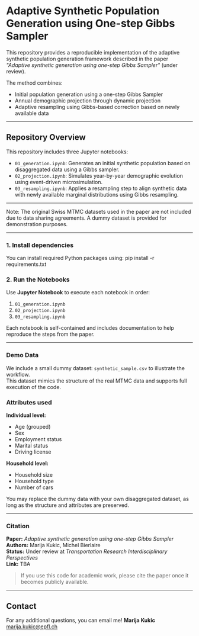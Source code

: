 # Adaptive Synthetic Population Generation using One-step Gibbs Sampler

This repository provides a reproducible implementation of the adaptive synthetic population generation framework described in the paper *"Adaptive synthetic generation using one-step Gibbs Sampler"* (under review).

The method combines:
- Initial population generation using a one-step Gibbs Sampler
- Annual demographic projection through dynamic projection
- Adaptive resampling using Gibbs-based correction based on newly available data

---

## Repository Overview

This repository includes three Jupyter notebooks:

- `01_generation.ipynb`: Generates an initial synthetic population based on disaggregated data using a Gibbs sampler.
- `02_projection.ipynb`: Simulates year-by-year demographic evolution using event-driven microsimulation.
- `03_resampling.ipynb`: Applies a resampling step to align synthetic data with newly available marginal distributions using Gibbs resampling.

---


Note: The original Swiss MTMC datasets used in the paper are not included due to data sharing agreements. A dummy dataset is provided for demonstration purposes.

---

### 1. Install dependencies
You can install required Python packages using: pip install -r requirements.txt


### 2. Run the Notebooks

Use **Jupyter Notebook** to execute each notebook in order:

1. `01_generation.ipynb`
2. `02_projection.ipynb`
3. `03_resampling.ipynb`

Each notebook is self-contained and includes documentation to help reproduce the steps from the paper.

---

### Demo Data

We include a small dummy dataset: `synthetic_sample.csv` to illustrate the workflow.  
This dataset mimics the structure of the real MTMC data and supports full execution of the code.

### Attributes used

**Individual level:**
- Age (grouped)
- Sex
- Employment status
- Marital status
- Driving license

**Household level:**
- Household size
- Household type
- Number of cars

You may replace the dummy data with your own disaggregated dataset, as long as the structure and attributes are preserved.

---

### Citation

**Paper:** *Adaptive synthetic generation using one-step Gibbs Sampler*  
**Authors:** Marija Kukic, Michel Bierlaire  
**Status:** Under review at *Transportation Research Interdisciplinary Perspectives*  
**Link:** TBA

> If you use this code for academic work, please cite the paper once it becomes publicly available.

---

## Contact
For any additional questions, you can email me! 
**Marija Kukic**  
[marija.kukic@epfl.ch](mailto:marija.kukic@epfl.ch)


